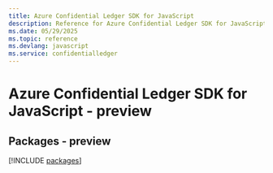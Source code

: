 ```yaml
---
title: Azure Confidential Ledger SDK for JavaScript
description: Reference for Azure Confidential Ledger SDK for JavaScript
ms.date: 05/29/2025
ms.topic: reference
ms.devlang: javascript
ms.service: confidentialledger
---
```

# Azure Confidential Ledger SDK for JavaScript - preview
## Packages - preview
[!INCLUDE [packages](confidential-ledger-index.md)]